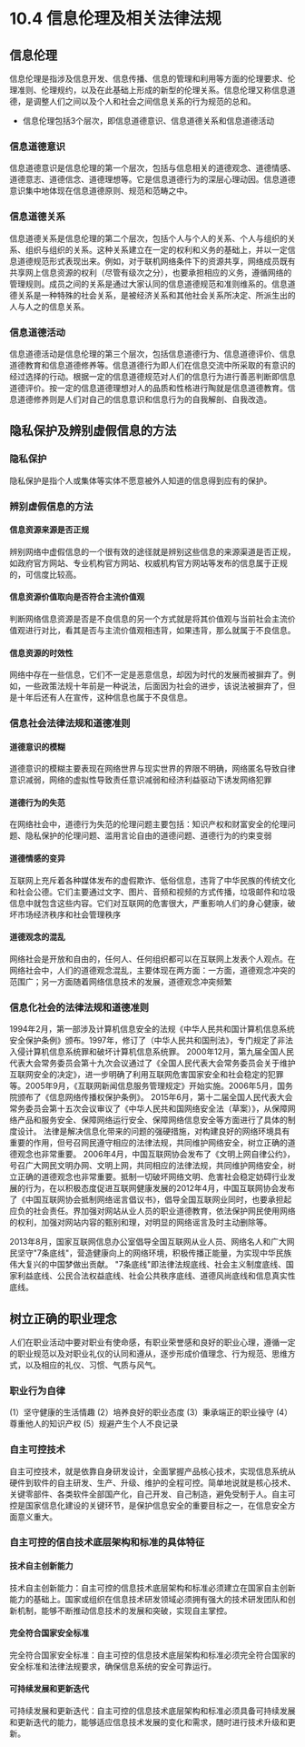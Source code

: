 # 10.4 信息伦理及相关法律法规

## 信息伦理
信息伦理是指涉及信息开发、信息传播、信息的管理和利用等方面的伦理要求、伦理准则、伦理规约，以及在此基础上形成的新型的伦理关系。信息伦理又称信息道德，是调整人们之间以及个人和社会之间信息关系的行为规范的总和。
- 信息伦理包括3个层次，即信息道德意识、信息道德关系和信息道德活动

### 信息道德意识 
信息道德意识是信息伦理的第一个层次，包括与信息相关的道德观念、道德情感、道德意志、道德信念、道德理想等。它是信息道德行为的深层心理动因。信息道德意识集中地体现在信息道德原则、规范和范畴之中。

### 信息道德关系
信息道德关系是信息伦理的第二个层次，包括个人与个人的关系、个人与组织的关系、组织与组织的关系。这种关系建立在一定的权利和义务的基础上，并以一定信息道德规范形式表现出来。例如，对于联机网络条件下的资源共享，网络成员既有共享网上信息资源的权利（尽管有级次之分），也要承担相应的义务，遵循网络的管理规则。成员之间的关系是通过大家认同的信息道德规范和准则维系的。信息道德关系是一种特殊的社会关系，是被经济关系和其他社会关系所决定、所派生出的人与人之的信息关系。

### 信息道德活动
信息道德活动是信息伦理的第三个层次，包括信息道德行为、信息道德评价、信息道德教育和信息道德修养等。信息道德行为即人们在信息交流中所采取的有意识的经过选择的行动。根据一定的信息道德规范对人们的信息行为进行善恶判断即信息道德评价。按一定的信息道德理想对人的品质和性格进行陶就是信息道德教育。信息道德修养则是人们对自己的信息意识和信息行为的自我解剖、自我改造。

## 隐私保护及辨别虚假信息的方法
### 隐私保护
隐私保护是指个人或集体等实体不愿意被外人知道的信息得到应有的保护。

### 辨别虚假信息的方法

#### 信息资源来源是否正规
辨别网络中虚假信息的一个很有效的途径就是辨别这些信息的来源渠道是否正规，如政府官方网站、专业机构官方网站、权威机构官方网站等发布的信息属于正规的，可信度比较高。

#### 信息资源价值取向是否符合主流价值观
判断网络信息资源是否是不良信息的另一个方式就是将其价值观与当前社会主流价值观进行对比，看其是否与主流价值观相违背，如果违背，那么就属于不良信息。

#### 信息资源的时效性
网络中存在一些信息，它们不一定是恶意信息，却因为时代的发展而被摒弃了。例如，一些政策法规十年前是一种说法，后面因为社会的进步，该说法被摒弃了，但是十年后还有人在宣传，这种信息也属于不良信息。

### 信息社会法律法规和道德准则

#### 道德意识的模糊
道德意识的模糊主要表现在网络世界与现实世界的界限不明确，网络匿名导致自律意识减弱，网络的虚拟性导致责任意识减弱和经济利益驱动下诱发网络犯罪

#### 道德行为的失范
在网络社会中，道德行为失范的伦理问题主要包括：知识产权和财富安全的伦理问题、隐私保护的伦理问题、滥用言论自由的道德问题、道德行为的约束变弱

#### 道德情感的变异
互联网上充斥着各种媒体发布的虚假欺诈、低俗信息，违背了中华民族的传统文化和社会公德。它们主要通过文字、图片、音频和视频的方式传播，垃圾邮件和垃圾信息中就包含这些内容。它们对互联网的危害很大，严重影响人们的身心健康，破坏市场经济秩序和社会管理秩序

#### 道德观念的混乱
网络社会是开放和自由的，任何人、任何组织都可以在互联网上发表个人观点。在网络社会中，人们的道德观念混乱，主要体现在两方面：一方面，道德观念冲突的范围广；另一方面随着网络信息技术的发展，道德观念冲突频繁


### 信息化社会的法律法规和道德准则
1994年2月，第一部涉及计算机信息安全的法规《中华人民共和国计算机信息系统安全保护条例》颁布。1997年，修订了（中华人民共和国刑法》，专门规定了非法入侵计算机信息系统罪和破坏计算机信息系统罪。
2000年12月，第九届全国人民代表大会常务委员会第十九次会议通过了《全国人民代表大会常务委员会关于维护互联网安全的决定》，进一步明确了利用互联网危害国家安全和社会稳定的犯罪等。2005年9月，《互联网新闻信息服务管理规定》开始实施。2006年5月，国务院颁布了《信息网络传播权保护条例》。
2015年6月，第十二届全国人民代表大会常务委员会第十五次会议审议了《中华人民共和国网络安全法（草案）》，从保障网络产品和服务安全、保障网络运行安全、保障网络信息安全等方面进行了具体的制度设计。
法律是解决信息化带来的问题的强硬措施，对构建良好的网络环境具有重要的作用，但号召网民遵守相应的法律法规，共同维护网络安全，树立正确的道德观念也非常重要。
2006年4月，中国互联网协会发布了《文明上网自律公约》，号召广大网民文明办网、文明上网，共同相应的法律法规，共同维护网络安全，树立正确的道德观念也非常重要。抵制一切破坏网络文明、危害社会稳定妨碍行业发展的行为，在以积极态度促进互联网健康发展的2012年4月，中国互联网协会发布了《中国互联网协会抵制网络谣言倡议书》，倡导全国互联网业同时，也要承担起应负的社会责任。界加强对网站从业人员的职业道德教育，依法保护网民使用网络的权利，加强对网站内容的甄别和理，对明显的网络谣言及时主动删除等。

2013年8月，国家互联网信息办公室倡导全国互联网从业人员、网络名人和广大网民坚守"7条底线"，营造健康向上的网络环境，积极传播正能量，为实现中华民族伟大复兴的中国梦做出贡献。
"7条底线"即法律法规底线、社会主义制度底线、国家利益底线、公民合法权益底线、社会公共秩序底线、道德风尚底线和信息真实性底线。

## 树立正确的职业理念 
人们在职业活动中要对职业有使命感，有职业荣誉感和良好的职业心理，遵循一定的职业规范以及对职业礼仪的认同和遵从，逐步形成价值理念、行为规范、思维方式，以及相应的礼仪、习惯、气质与风气。

### 职业行为自律
(1）坚守健康的生活情趣
(2）培养良好的职业态度
(3）秉承端正的职业操守
(4）尊重他人的知识产权
(5）规避产生个人不良记录

### 自主可控技术
自主可控技术，就是依靠自身研发设计，全面掌握产品核心技术，实现信息系统从硬件到软件的自主研发、生产、升级、维护的全程可控。简单地说就是核心技术、关键零部件、各类软件全部国产化，自己开发、自己制造，避免受制于人。自主可控是国家信息化建设的关键环节，是保护信息安全的重要目标之一，在信息安全方面意义重大。

### 自主可控的信自技术底层架构和标准的具体特征
#### 技术自主创新能力
技术自主创新能力：自主可控的信息技术底层架构和标准必须建立在国家自主创新能力的基础上。国家或组织在信息技术研发领域必须拥有强大的技术研发团队和创新机制，能够不断推动信息技术的发展和突破，实现自主掌控。

#### 完全符合国家安全标准
完全符合国家安全标准：自主可控的信息技术底层架构和标准必须完全符合国家的安全标准和法律法规要求，确保信息系统的安全可靠运行。

#### 可持续发展和更新迭代
可持续发展和更新迭代：自主可控的信息技术底层架构和标准必须具备可持续发展和更新迭代的能力，能够适应信息技术发展的变化和需求，随时进行技术升级和更新。